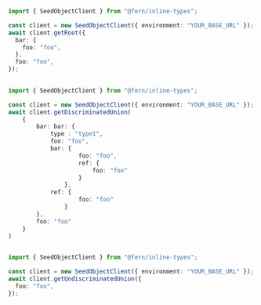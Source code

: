 ```typescript
import { SeedObjectClient } from "@fern/inline-types";

const client = new SeedObjectClient({ environment: "YOUR_BASE_URL" });
await client.getRoot({
  bar: {
    foo: "foo",
  },
  foo: "foo",
});
 
```                        


```typescript
import { SeedObjectClient } from "@fern/inline-types";

const client = new SeedObjectClient({ environment: "YOUR_BASE_URL" });        
await client.getDiscriminatedUnion(
	{
		bar: bar: { 
			type : "type1", 
			foo: "foo",
			bar: {
					foo: "foo",
					ref: {
						foo: "foo"
					}
				},
			ref: {
					foo: "foo"
				}
		},
		foo: "foo"
	}
)
 
```                        


```typescript
import { SeedObjectClient } from "@fern/inline-types";

const client = new SeedObjectClient({ environment: "YOUR_BASE_URL" });
await client.getUndiscriminatedUnion({
  foo: "foo",
});
 
```                        


